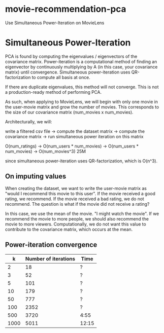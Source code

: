 # movie-recommendation-pca
Use Simultaneous Power-Iteration on MovieLens

# Simultaneous Power-Iteration
PCA is found by computing the eigenvalues / eigenvectors of the covariance matrix. Power-iteration is a computational method of finding an eigenvector by continuously multiplying by A (in this case, your covariance matrix) until convergence. Simultaneous power-iteration uses QR-factorization to compute all basis at once.

If there are duplicate eigenvalues, this method will not converge. This is not a production-ready method of performing PCA.

As such, when applying to MovieLens, we will begin with only one movie in the user-movie matrix and grow the number of movies. This corresponds to the size of our covariance matrix (num_movies x num_movies).

Architecturally, we will:

  write a filtered csv file -> compute the dataset matrix -> compute the covariance matrix -> run simultaneous power iteration on this matrix

  O(num_ratings)            ->  O(num_users * num_movies) -> O(num_users * num_movies) -> O(num_movies^3)
    25M               

since simultaneous power-iteration uses QR-factorization, which is O(n^3).

## On imputing values
When creating the dataset, we want to write the user-movie matrix as "would I recommend this movie to this user". If the movie received a good rating, we recommend. If the movie received a bad rating, we do not recommend. The question is what if the movie did not receive a rating?

In this case, we use the mean of the movie. "I might watch the movie". If we recommend the movie to more people, we should also recommend the movie to more viewers. Computationally, we do not want this value to contribute to the covariance matrix, which occurs at the mean.

## Power-iteration convergence

| k | Number of iterations | Time |
| - | -------------------- | ---- |
| 2 | 18  | ? |
| 3 | 52  | ? |
| 5 | 101 | ? |
| 10 | 179 | ? |
| 50 | 777 | ? |
| 100 | 2352 | ? |
| 500 | 3720 | 4:55 |
| 1000 | 5011 | 12:15 |